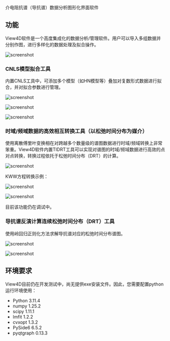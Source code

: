 介电阻抗谱（导抗谱）数据分析图形化界面软件

## 功能
View4D软件是一个高度集成化的数据分析/管理软件。用户可以导入多组数据并分别作图，进行多样化的数据处理及拟合操作。

![screenshot](images/View4D_fit.JPG)

### CNLS模型拟合工具
内置CNLS工具中，可添加多个模型（如HN模型等）叠加对复数形式数据进行拟合，并对拟合参数进行管理。

![screenshot](images/View4D_real.jpg)

![screenshot](images/View4D_imag.jpg)

![screenshot](images/fit.jpg)

### 时域/频域数据的高效相互转换工具（以松弛时间分布为媒介）
使用离散傅里叶变换相在对跨越多个数量级的谱图数据进行时域/频域转换上非常笨重。View4D软件内置TIDRT工具可以实现对谱图的时域/频域数据进行高效的点对点转换，转换过程依托于松弛时间分布（DRT）的计算。

![screenshot](images/transform.jpg)

KWW方程转换示例：

![screenshot](images/KWWt.png)

![screenshot](images/KWWfreq.png)

目前该功能仍在调试中。

### 导抗谱反演计算连续松弛时间分布（DRT）工具
使用岭回归正则化方法求解导抗谱对应的松弛时间分布谱图。

![screenshot](images/DRTtool.JPG)

![screenshot](images/gamma.JPG)

## 环境要求
View4D目前仍在开发测试中，尚无提供exe安装文件。因此，您需要配置python运行环境使用：

- Python 3.11.4
- numpy 1.25.2
- scipy 1.11.1
- lmfit 1.2.2
- cvxopt 1.3.2
- PySide6 6.5.2
- pyqtgraph 0.13.3

